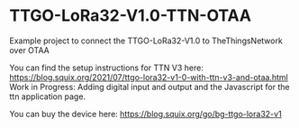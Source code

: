 # TTGO-LoRa32-V1.0-TTN-OTAA
Example project to connect the TTGO-LoRa32-V1.0 to TheThingsNetwork over OTAA

You can find the setup instructions for TTN V3 here: https://blog.squix.org/2021/07/ttgo-lora32-v1-0-with-ttn-v3-and-otaa.html
Work in Progress: Adding digital input and output and the Javascript for the ttn application page.

You can buy the device here: https://blog.squix.org/go/bg-ttgo-lora32-v1
